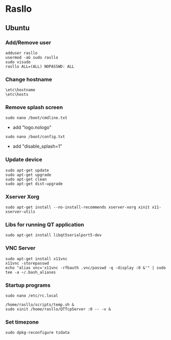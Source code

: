 # Rasllo

## Ubuntu
### Add/Remove user
```
adduser rasllo
usermod -aG sudo rasllo
sudo visudo
rasllo ALL=(ALL) NOPASSWD: ALL
```
### Change hostname
```
\etc\hostname
\etc\hosts
```
### Remove splash screen
```
sudo nano /boot/cmdline.txt
```
- add "logo.nologo"
```
sudo nano /boot/config.txt
```
 - add "disable_splash=1"
### Update device
```
sudo apt-get update
sudo apt-get upgrade
sudo apt-get clean
sudo apt-get dist-upgrade
```
### Xserver Xorg
```
sudo apt-get install --no-install-recommends xserver-xorg xinit x11-xserver-utils
```
### Libs for running QT application
```
sudo apt-get install libqt5serialport5-dev
```
### VNC Server
```
sudo apt-get install x11vnc
x11vnc -storepasswd
echo "alias vnc='x11vnc -rfbauth .vnc/passwd -q -display :0 &'" | sudo tee -a ~/.bash_aliases
```
### Startup programs
```
sudo nano /etc/rc.local 

/home/rasllo/scripts/temp.sh &
sudo xinit /home/rasllo/QTTcpServer :0 -- -v &
```
### Set timezone
```
sudo dpkg-reconfigure tzdata
```
